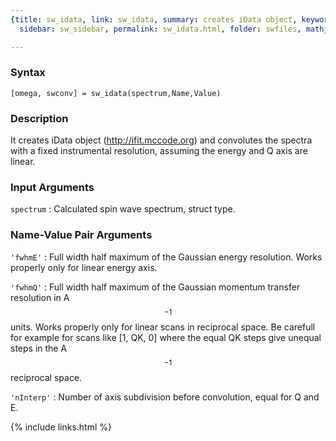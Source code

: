 ```yaml
---
{title: sw_idata, link: sw_idata, summary: creates iData object, keywords: sample,
  sidebar: sw_sidebar, permalink: sw_idata.html, folder: swfiles, mathjax: 'true'}

---
```


### Syntax

`[omega, swconv] = sw_idata(spectrum,Name,Value)`

### Description

It creates iData object (<a href=http://ifit.mccode.org>http://ifit.mccode.org</a>) 
and convolutes the spectra with a fixed instrumental resolution, assuming
the energy and Q axis are linear.
 

### Input Arguments

`spectrum`
: Calculated spin wave spectrum, struct type.

### Name-Value Pair Arguments

`'fwhmE'`
: Full width half maximum of the Gaussian energy
  resolution. Works properly only for linear energy axis.

`'fwhmQ'`
: Full width half maximum of the Gaussian momentum
  transfer resolution in A$$^{-1}$$ units. Works properly only
  for linear scans in reciprocal space. Be carefull for
  example for scans like [1, QK, 0] where the equal QK
  steps give unequal steps in the A$$^{-1}$$ reciprocal space.

`'nInterp'`
: Number of axis subdivision before convolution, equal
  for Q and E.

{% include links.html %}
